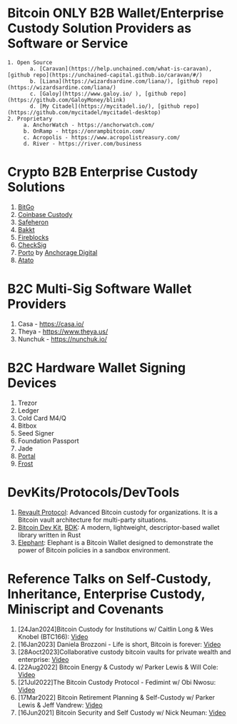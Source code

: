 # Bitcoin ONLY B2B Wallet/Enterprise Custody Solution Providers as Software or Service
    1. Open Source
           a. [Caravan](https://help.unchained.com/what-is-caravan), [github repo](https://unchained-capital.github.io/caravan/#/)
           b. [Liana](https://wizardsardine.com/liana/), [github repo](https://wizardsardine.com/liana/)
           c. [Galoy](https://www.galoy.io/ ), [github repo](https://github.com/GaloyMoney/blink)
           d. [My Citadel](https://mycitadel.io/), [github repo](https://github.com/mycitadel/mycitadel-desktop)
    2. Proprietary 
         a. AnchorWatch - https://anchorwatch.com/
         b. OnRamp - https://onrampbitcoin.com/
         c. Acropolis - https://www.acropolistreasury.com/
         d. River - https://river.com/business

# Crypto B2B Enterprise Custody Solutions
  1. [BitGo](https://www.bitgo.com/)
  2. [Coinbase Custody](https://www.coinbase.com/en-sg/prime/custody)
  3. [Safeheron](https://safeheron.com/) 
  4. [Bakkt](https://bakkt.com/) 
  5. [Fireblocks](https://www.fireblocks.com/)
  6. [CheckSig](https://www.checksig.com/)
  7. [Porto](https://www.porto.xyz//) by [Anchorage Digital](https://www.anchorage.com/)
  8. [Atato](https://www.atato.com/) 
   
# B2C Multi-Sig Software Wallet Providers
   1. Casa - https://casa.io/
   2. Theya - https://www.theya.us/
   3. Nunchuk - https://nunchuk.io/

# B2C Hardware Wallet Signing Devices 
  1. Trezor
  2. Ledger
  3. Cold Card M4/Q
  4. Bitbox
  5. Seed Signer
  6. Foundation Passport
  7. Jade
  8. [Portal](https://github.com/TwentyTwoHW/portal-software)
  9. [Frost](https://frostsnap.com/)

# DevKits/Protocols/DevTools
  1. [Revault Protocol](https://github.com/revault/revaultd): Advanced Bitcoin custody for organizations. It is a Bitcoin vault architecture for multi-party situations.
  2. [Bitcoin Dev Kit](https://bitcoindevkit.org/), [BDK](https://github.com/bitcoindevkit/bdk): A modern, lightweight, descriptor-based wallet library written in Rust
  3. [Elephant](https://github.com/bitcoindevkit/elephant): Elephant is a Bitcoin Wallet designed to demonstrate the power of Bitcoin policies in a sandbox environment.

# Reference Talks on Self-Custody, Inheritance, Enterprise Custody, Miniscript and Covenants
  1. [24Jan2024]Bitcoin Custody for Institutions w/ Caitlin Long & Wes Knobel (BTC166): [Video](https://www.youtube.com/watch?v=u8UpiYJqCTo)
  2. [16Jan2023] Daniela Brozzoni - Life is short, Bitcoin is forever: [Video](https://www.youtube.com/watch?v=QquvK-gMOFk)
  2. [28Aoct2023]Collaborative custody bitcoin vaults for private wealth and enterprise: [Video](https://www.youtube.com/watch?v=0as_B7wfAp0)
  3. [22Aug2022] Bitcoin Energy & Custody w/ Parker Lewis & Will Cole: [Video](https://www.youtube.com/watch?v=Xw9kQFJcXds&t=0s)
  4. [21Jul2022]The Bitcoin Custody Protocol - Fedimint w/ Obi Nwosu: [Video](https://www.youtube.com/watch?v=X1OlFs2IMgo)  
  5. [17Mar2022] Bitcoin Retirement Planning & Self-Custody w/ Parker Lewis & Jeff Vandrew: [Video](https://www.youtube.com/watch?v=vA1bOKbEIzI)
  6. [16Jun2021] Bitcoin Security and Self Custody w/ Nick Neuman: [Video](https://www.youtube.com/watch?v=vA1bOKbEIzI)
